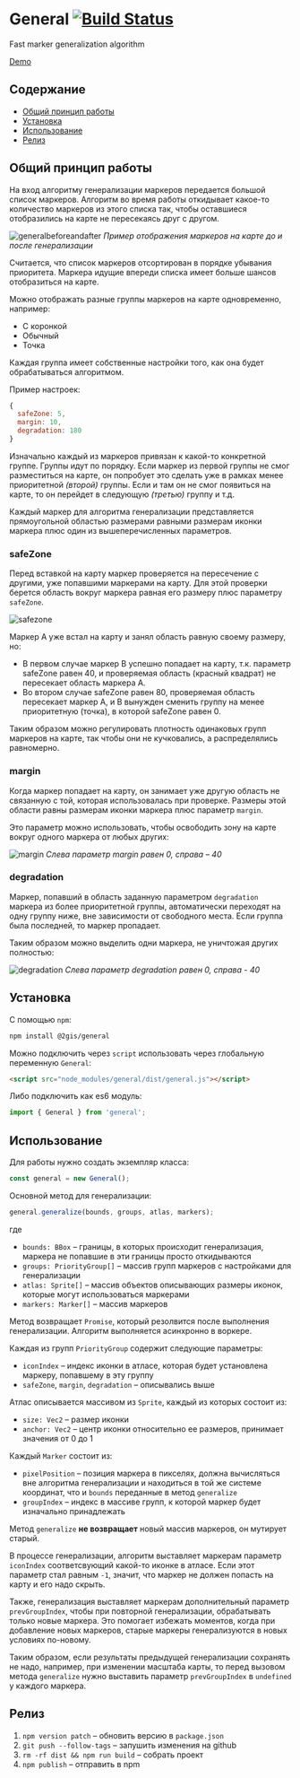 # General [![Build Status](https://travis-ci.org/2gis/general.svg?branch=master)](https://travis-ci.org/2gis/general)

Fast marker generalization algorithm

[Demo](https://2gis.github.io/general/)

## Содержание
- [Общий принцип работы](#Общий-принцип-работы)
- [Установка](#Установка)
- [Использование](#Использование)
- [Релиз](#Релиз)

## Общий принцип работы ##
На вход алгоритму генерализации маркеров передается большой список маркеров. Алгоритм во время работы откидывает какое-то количество маркеров из этого списка так, чтобы оставшиеся отобразились на карте не пересекаясь друг с другом.

![generalbeforeandafter](https://2gis.github.io/general/img/generalbeforeandafter.png)
_Пример отображения маркеров на карте до и после генерализации_

Считается, что список маркеров отсортирован в порядке убывания приоритета. Маркера идущие впереди списка имеет больше шансов отобразиться на карте.

Можно отображать разные группы маркеров на карте одновременно, например:
- С коронкой
- Обычный
- Точка

Каждая группа имеет собственные настройки того, как она будет обрабатываться алгоритмом.

Пример настроек:
```js
{
  safeZone: 5,
  margin: 10,
  degradation: 180
}
```

Изначально каждый из маркеров привязан к какой-то конкретной группе. Группы идут по порядку. Если маркер из первой группы не смог разместиться на карте, он попробует это сделать уже в рамках менее приоритетной _(второй)_ группы. Если и там он не смог появиться на карте, то он перейдет в следующую _(третью)_ группу и т.д.

Каждый маркер для алгоритма генерализации представляется прямоугольной областью размерами равными размерам иконки маркера плюс один из вышеперечисленных параметров.

### safeZone ###
Перед вставкой на карту маркер проверяется на пересечение с другими, уже попавшими маркерами на карту. Для этой проверки берется область вокруг маркера равная его размеру плюс параметру `safeZone`.

![safezone](https://2gis.github.io/general/img/safezone.png)

Маркер A уже встал на карту и занял область равную своему размеру, но:
- В первом случае маркер B успешно попадает на карту, т.к. параметр safeZone равен 40, и проверяемая область (красный квадрат) не пересекает область маркера A.
- Во втором случае safeZone равен 80, проверяемая область пересекает маркер A, и B вынужден сменить группу на менее приоритетную (точка), в которой safeZone равен 0.

Таким образом можно регулировать плотность одинаковых групп маркеров на карте, так чтобы они не кучковались, а распределялись равномерно.

### margin ###
Когда маркер попадает на карту, он занимает уже другую область не связанную с той, которая использовалась при проверке. Размеры этой области равны размерам иконки маркера плюс параметр `margin`.

Это параметр можно использовать, чтобы освободить зону на карте вокруг одного маркера от любых других:

![margin](https://2gis.github.io/general/img/margin.png)
_Слева параметр margin равен 0, справа – 40_

### degradation ###
Маркер, попавший в область заданную параметром `degradation` маркера из более приоритетной группы, автоматически переходят на одну группу ниже, вне зависимости от свободного места. Если группа была последней, то маркер пропадает.

Таким образом можно выделить одни маркера, не уничтожая других полностью:

![degradation](https://2gis.github.io/general/img/degradation.png)
_Слева параметр degradation равен 0, справа - 40_

## Установка ##
С помощью `npm`:
```bash
npm install @2gis/general
```
Можно подключить через `script` использовать через глобальную переменную `General`:
```html
<script src="node_modules/general/dist/general.js"></script>
```
Либо подключить как es6 модуль:
```js
import { General } from 'general';
```
## Использование ##
Для работы нужно создать экземпляр класса:
```js
const general = new General();
```
Основной метод для генерализации:
```js
general.generalize(bounds, groups, atlas, markers);
```
где
- `bounds: BBox` – границы, в которых происходит генерализация, маркера не попавшие в эти границы просто откидываются
- `groups: PriorityGroup[]` – массив групп маркеров с настройками для генерализации
- `atlas: Sprite[]` – массив объектов описывающих размеры иконок, которые могут использоваться маркерами
- `markers: Marker[]` – массив маркеров

Метод возвращает `Promise`, который резолвится после выполнения генерализации. Алгоритм выполняется асинхронно в воркере.

Каждая из групп `PriorityGroup` содержит следующие параметры:
- `iconIndex` – индекс иконки в атласе, которая будет установлена маркеру, попавшему в эту группу
- `safeZone`, `margin`, `degradation` – описывались выше

Атлас описывается массивом из `Sprite`, каждый из которых состоит из:
- `size: Vec2` – размер иконки
- `anchor: Vec2` – центр иконки относительно ее размеров, принимает значения от 0 до 1

Каждый `Marker` состоит из:
- `pixelPosition` – позиция маркера в пикселях, должна вычисляться вне алгоритма генерализации и находиться в той же системе координат, что и `bounds` переданные в метод `generalize`
- `groupIndex` – индекс в массиве групп, к которой маркер будет изначально принадлежать

Метод `generalize` **не возвращает** новый массив маркеров, он мутирует старый.

В процессе генерализации, алгоритм выставляет маркерам параметр `iconIndex` соответсвующий какой-то иконке в атласе. Если этот параметр стал равным `-1`, значит, что маркер не должен попасть на карту и его надо скрыть.

Также, генерализация выставляет маркерам дополнительный параметр `prevGroupIndex`, чтобы при повторной генерализации, обрабатывать только новые маркера. Это помогает избежать моментов, когда при добавление новых маркеров, старые маркеры генерализуются в новых условиях по-новому.

Таким образом, если результаты предыдущей генерализации сохранять не надо, например, при изменении масштаба карты, то перед вызовом метода `generalize` нужно выставить параметр `prevGroupIndex` в `undefined` у каждого маркера.

## Релиз ##
1. `npm version patch` – обновить версию в `package.json`
2. `git push --follow-tags` – запушить изменения на github
3. `rm -rf dist && npm run build` – собрать проект
4. `npm publish` – отправить в npm
